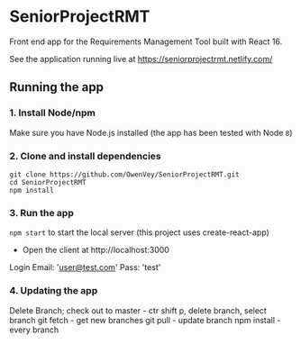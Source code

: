 # SeniorProjectRMT

Front end app for the Requirements Management Tool built with React 16.

See the application running live at https://seniorprojectrmt.netlify.com/

## Running the app

### 1. Install Node/npm

Make sure you have Node.js installed (the app has been tested with Node `8`)

### 2. Clone and install dependencies

```
git clone https://github.com/OwenVey/SeniorProjectRMT.git
cd SeniorProjectRMT
npm install
```

### 3. Run the app

`npm start` to start the local server (this project uses create-react-app)

- Open the client at http://localhost:3000

Login
Email: 'user@test.com'
Pass: 'test'

### 4. Updating the app

Delete Branch; check out to master - ctr shift p, delete branch, select branch
git fetch - get new branches
git pull - update branch
npm install - every branch
